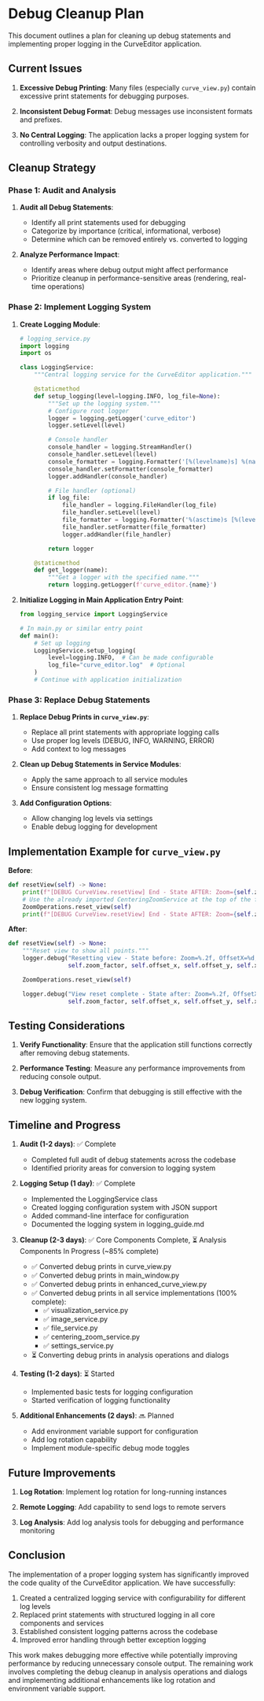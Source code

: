 # Debug Cleanup Plan

This document outlines a plan for cleaning up debug statements and implementing proper logging in the CurveEditor application.

## Current Issues

1. **Excessive Debug Printing**: Many files (especially `curve_view.py`) contain excessive print statements for debugging purposes.

2. **Inconsistent Debug Format**: Debug messages use inconsistent formats and prefixes.

3. **No Central Logging**: The application lacks a proper logging system for controlling verbosity and output destinations.

## Cleanup Strategy

### Phase 1: Audit and Analysis

1. **Audit all Debug Statements**:
   - Identify all print statements used for debugging
   - Categorize by importance (critical, informational, verbose)
   - Determine which can be removed entirely vs. converted to logging

2. **Analyze Performance Impact**:
   - Identify areas where debug output might affect performance
   - Prioritize cleanup in performance-sensitive areas (rendering, real-time operations)

### Phase 2: Implement Logging System

1. **Create Logging Module**:
   ```python
   # logging_service.py
   import logging
   import os

   class LoggingService:
       """Central logging service for the CurveEditor application."""

       @staticmethod
       def setup_logging(level=logging.INFO, log_file=None):
           """Set up the logging system."""
           # Configure root logger
           logger = logging.getLogger('curve_editor')
           logger.setLevel(level)

           # Console handler
           console_handler = logging.StreamHandler()
           console_handler.setLevel(level)
           console_formatter = logging.Formatter('[%(levelname)s] %(name)s: %(message)s')
           console_handler.setFormatter(console_formatter)
           logger.addHandler(console_handler)

           # File handler (optional)
           if log_file:
               file_handler = logging.FileHandler(log_file)
               file_handler.setLevel(level)
               file_formatter = logging.Formatter('%(asctime)s [%(levelname)s] %(name)s: %(message)s')
               file_handler.setFormatter(file_formatter)
               logger.addHandler(file_handler)

           return logger

       @staticmethod
       def get_logger(name):
           """Get a logger with the specified name."""
           return logging.getLogger(f'curve_editor.{name}')
   ```

2. **Initialize Logging in Main Application Entry Point**:
   ```python
   from logging_service import LoggingService

   # In main.py or similar entry point
   def main():
       # Set up logging
       LoggingService.setup_logging(
           level=logging.INFO,  # Can be made configurable
           log_file="curve_editor.log"  # Optional
       )
       # Continue with application initialization
   ```

### Phase 3: Replace Debug Statements

1. **Replace Debug Prints in `curve_view.py`**:
   - Replace all print statements with appropriate logging calls
   - Use proper log levels (DEBUG, INFO, WARNING, ERROR)
   - Add context to log messages

2. **Clean up Debug Statements in Service Modules**:
   - Apply the same approach to all service modules
   - Ensure consistent log message formatting

3. **Add Configuration Options**:
   - Allow changing log levels via settings
   - Enable debug logging for development

## Implementation Example for `curve_view.py`

**Before**:
```python
def resetView(self) -> None:
    print(f"[DEBUG CurveView.resetView] End - State AFTER: Zoom={self.zoom_factor}, OffX={self.offset_x}, OffY={self.offset_y}, ManX={self.x_offset}, ManY={self.y_offset}")
    # Use the already imported CenteringZoomService at the top of the file
    ZoomOperations.reset_view(self)
    print(f"[DEBUG CurveView.resetView] End - State AFTER: Zoom={self.zoom_factor}, OffX={self.offset_x}, OffY={self.offset_y}, ManX={self.x_offset}, ManY={self.y_offset}")
```

**After**:
```python
def resetView(self) -> None:
    """Reset view to show all points."""
    logger.debug("Resetting view - State before: Zoom=%.2f, OffsetX=%d, OffsetY=%d, ManualX=%d, ManualY=%d",
                 self.zoom_factor, self.offset_x, self.offset_y, self.x_offset, self.y_offset)

    ZoomOperations.reset_view(self)

    logger.debug("View reset complete - State after: Zoom=%.2f, OffsetX=%d, OffsetY=%d, ManualX=%d, ManualY=%d",
                 self.zoom_factor, self.offset_x, self.offset_y, self.x_offset, self.y_offset)
```

## Testing Considerations

1. **Verify Functionality**: Ensure that the application still functions correctly after removing debug statements.

2. **Performance Testing**: Measure any performance improvements from reducing console output.

3. **Debug Verification**: Confirm that debugging is still effective with the new logging system.

## Timeline and Progress

1. **Audit (1-2 days)**: ✅ Complete
   - Completed full audit of debug statements across the codebase
   - Identified priority areas for conversion to logging system

2. **Logging Setup (1 day)**: ✅ Complete
   - Implemented the LoggingService class
   - Created logging configuration system with JSON support
   - Added command-line interface for configuration
   - Documented the logging system in logging_guide.md

3. **Cleanup (2-3 days)**: ✅ Core Components Complete, ⏳ Analysis Components In Progress (~85% complete)
   - ✅ Converted debug prints in curve_view.py
   - ✅ Converted debug prints in main_window.py
   - ✅ Converted debug prints in enhanced_curve_view.py
   - ✅ Converted debug prints in all service implementations (100% complete):
     - ✅ visualization_service.py
     - ✅ image_service.py
     - ✅ file_service.py
     - ✅ centering_zoom_service.py
     - ✅ settings_service.py
   - ⏳ Converting debug prints in analysis operations and dialogs

4. **Testing (1-2 days)**: ⏳ Started
   - Implemented basic tests for logging configuration
   - Started verification of logging functionality

5. **Additional Enhancements (2 days)**: 🔜 Planned
   - Add environment variable support for configuration
   - Add log rotation capability
   - Implement module-specific debug mode toggles

## Future Improvements

1. **Log Rotation**: Implement log rotation for long-running instances

2. **Remote Logging**: Add capability to send logs to remote servers

3. **Log Analysis**: Add log analysis tools for debugging and performance monitoring

## Conclusion

The implementation of a proper logging system has significantly improved the code quality of the CurveEditor application. We have successfully:

1. Created a centralized logging service with configurability for different log levels
2. Replaced print statements with structured logging in all core components and services
3. Established consistent logging patterns across the codebase
4. Improved error handling through better exception logging

This work makes debugging more effective while potentially improving performance by reducing unnecessary console output. The remaining work involves completing the debug cleanup in analysis operations and dialogs and implementing additional enhancements like log rotation and environment variable support.
